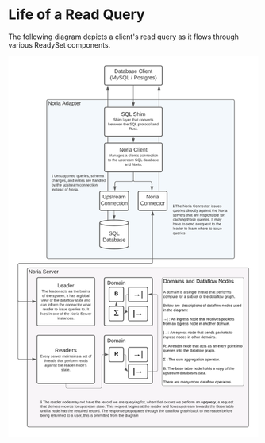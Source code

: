 # Life of a Read Query

The following diagram depicts a client's read query as it flows through various ReadySet components.

![Life of a Read Query](./images/life-of-a-read-query.png)

